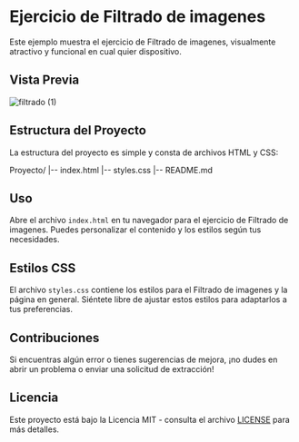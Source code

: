# Ejercicio de Filtrado de imagenes

Este ejemplo muestra el ejercicio de Filtrado de imagenes, visualmente atractivo y funcional en cual quier dispositivo.

## Vista Previa

![filtrado (1)](https://github.com/diegudeveloper/20projects/assets/62949966/1e1fc251-a546-4684-9f2a-21e3723b52f3)

## Estructura del Proyecto

La estructura del proyecto es simple y consta de archivos HTML y CSS:

Proyecto/
|-- index.html
|-- styles.css
|-- README.md


## Uso

Abre el archivo `index.html` en tu navegador para el ejercicio de Filtrado de imagenes. Puedes personalizar el contenido y los estilos según tus necesidades.

## Estilos CSS

El archivo `styles.css` contiene los estilos para el Filtrado de imagenes y la página en general. Siéntete libre de ajustar estos estilos para adaptarlos a tus preferencias.

## Contribuciones

Si encuentras algún error o tienes sugerencias de mejora, ¡no dudes en abrir un problema o enviar una solicitud de extracción!

## Licencia

Este proyecto está bajo la Licencia MIT - consulta el archivo [LICENSE](./LICENSE) para más detalles.